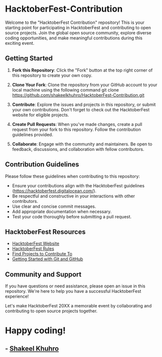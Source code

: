 # HacktoberFest-Contribution
Welcome to the "HacktoberFest Contribution" repository! This is your starting point for participating in HacktoberFest and contributing to open source projects. Join the global open source community, explore diverse coding opportunities, and make meaningful contributions during this exciting event.

## Getting Started

1. **Fork this Repository**: Click the "Fork" button at the top right corner of this repository to create your own copy.

2. **Clone Your Fork**: Clone the repository from your GitHub account to your local machine using the following command 
   git clone https://github.com/shakeelkhuhro/HacktoberFest-Contribution.git

3. **Contribute**: Explore the issues and projects in this repository, or submit your own contributions. Don't forget to check out the HacktoberFest website for eligible projects.

4. **Create Pull Requests**: When you've made changes, create a pull request from your fork to this repository. Follow the contribution guidelines provided.

5. **Collaborate**: Engage with the community and maintainers. Be open to feedback, discussions, and collaboration with fellow contributors.

## Contribution Guidelines

Please follow these guidelines when contributing to this repository:

- Ensure your contributions align with the HacktoberFest guidelines (https://hacktoberfest.digitalocean.com/).
- Be respectful and constructive in your interactions with other contributors.
- Use clear and concise commit messages.
- Add appropriate documentation when necessary.
- Test your code thoroughly before submitting a pull request.

## HacktoberFest Resources

- [HacktoberFest Website](https://hacktoberfest.digitalocean.com/)
- [HacktoberFest Rules](https://hacktoberfest.digitalocean.com/resources/participation)
- [Find Projects to Contribute To](https://hacktoberfest.digitalocean.com/#projects)
- [Getting Started with Git and GitHub](https://docs.github.com/en/get-started)

## Community and Support

If you have questions or need assistance, please open an issue in this repository. We're here to help you have a successful HacktoberFest experience!

Let's make HacktoberFest 20XX a memorable event by collaborating and contributing to open source projects together. 
# Happy coding!
## - [Shakeel Khuhro](https://github.com/Shakeelkhuhro)
